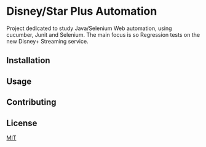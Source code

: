 # Disney/Star Plus Automation

Project dedicated to study Java/Selenium Web automation, using cucumber, Junit and Selenium. The main focus is so Regression tests on the new Disney+ Streaming service.

## Installation



## Usage


## Contributing


## License

[MIT](https://choosealicense.com/licenses/mit/)
